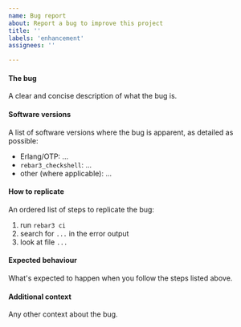 ```yaml
---
name: Bug report
about: Report a bug to improve this project
title: ''
labels: 'enhancement'
assignees: ''

---
```


#### The bug

A clear and concise description of what the bug is.

#### Software versions

A list of software versions where the bug is apparent, as detailed as possible:

* Erlang/OTP: ...
* `rebar3_checkshell`: ...
* other (where applicable): ...

#### How to replicate

An ordered list of steps to replicate the bug:

1. run `rebar3 ci`
2. search for `...` in the error output
3. look at file `...`

#### Expected behaviour

What's expected to happen when you follow the steps listed above.

#### Additional context

Any other context about the bug.
